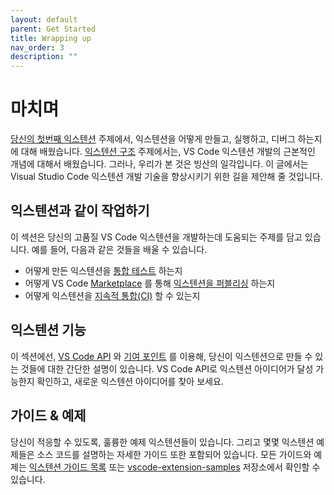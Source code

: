 ```yaml
---
layout: default
parent: Get Started
title: Wrapping up
nav_order: 3
description: ""
---
```


# 마치며
<!--
# Wrapping Up
-->

[당신의 첫번째 익스텐션](/api/get-started/your-first-extension) 주제에서, 익스텐션을 어떻게 만들고, 실행하고, 디버그 하는지에 대해 배웠습니다. [익스텐션 구조](/api/get-started/extension-anatomy) 주제에서는, VS Code 익스텐션 개발의 근본적인 개념에 대해서 배웠습니다. 그러나, 우리가 본 것은 빙산의 일각입니다. 이 글에서는 Visual Studio Code 익스텐션 개발 기술을 향상시키기 위한 길을 제안해 줄 것입니다.
<!--
In the [Your First Extension](/api/get-started/your-first-extension) topic, you learned how to create, run and debug an extension. In the [Extension Anatomy](/api/get-started/extension-anatomy) topic, you learned fundamental concepts to Visual Studio Code extension development. However, we have only seen the tip of the iceberg, and here are some suggested routes for furthering your VS Code extension development skills.
-->

## 익스텐션과 같이 작업하기
<!--
## Working with Extensions
-->

이 섹션은 당신의 고품질 VS Code 익스텐션을 개발하는데 도움되는 주제를 담고 있습니다. 예를 들어, 다음과 같은 것들을 배울 수 있습니다.
<!--
This section includes topics that help you develop high-quality VS Code extension. For example, you can learn
-->

- 어떻게 만든 익스텐션을 [통합 테스트](/api/working-with-extensions/testing-extension) 하는지
- 어떻게 VS Code [Marketplace](https://marketplace.visualstudio.com/) 를 통해 [익스텐션을 퍼블리싱](/api/working-with-extensions/publishing-extension) 하는지 
- 어떻게 익스텐션을 [지속적 통합(CI)](/api/working-with-extensions/continuous-integration) 할 수 있는지

<!--
- How to add [integration tests](/api/working-with-extensions/testing-extension) for your extension
- How to [publish your extension](/api/working-with-extensions/publishing-extension) to the VS Code [Marketplace](https://marketplace.visualstudio.com/)
- How to set up [Continuous Integration](/api/working-with-extensions/continuous-integration) for your extension
-->

## 익스텐션 기능
<!--
## Extension Capabilities
-->

이 섹션에선, [VS Code API](/api/references/vscode-api) 와 [기여 포인트](/api/references/contribution-points) 를 이용해, 당신이 익스텐션으로 만들 수 있는 것들에 대한 간단한 설명이 있습니다. VS Code API로 익스텐션 아이디어가 달성 가능한지 확인하고, 새로운 익스텐션 아이디어를 찾아 보세요.

<!--
In this section, we split the [VS Code API](/api/references/vscode-api) and [Contribution Points](/api/references/contribution-points) into a few categories, each with short descriptions as to what your extension could achieve. Validate that your extension idea is achievable with VS Code API or look for new extension ideas here.
-->

## 가이드 & 예제
<!--
## Guides & Samples
-->

당신이 적응할 수 있도록, 훌륭한 예제 익스텐션들이 있습니다. 그리고 몇몇 익스텐션 예제들은 소스 코드를 설명하는 자세한 가이드 또한 포함되어 있습니다. 모든 가이드와 예제는 [익스텐션 가이드 목록](/api/extension-guides/overview) 또는 [vscode-extension-samples](https://github.com/Microsoft/vscode-extension-samples) 저장소에서 확인할 수 있습니다.

<!--
We have a great collection of sample extensions that you can adapt from, and some of them include a detailed guide that explains the source code. You can find all Samples & Guides in the [Extension Guide Listing](/api/extension-guides/overview) or the [vscode-extension-samples](https://github.com/Microsoft/vscode-extension-samples) repository.
-->